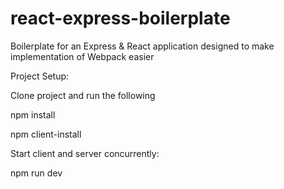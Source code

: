 # react-express-boilerplate
Boilerplate for an Express & React application designed to make implementation of Webpack easier

Project Setup:

Clone project and run the following 

npm install

npm client-install

Start client and server concurrently:

npm run dev
